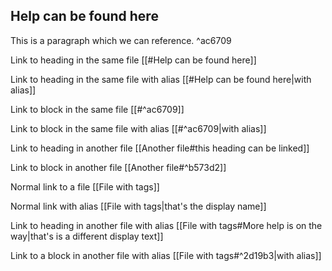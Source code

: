 ## Help can be found here

This is a paragraph which we can reference. ^ac6709


Link to heading in the same file
[[#Help can be found here]]

Link to heading in the same file with alias
[[#Help can be found here|with alias]]

Link to block in the same file
[[#^ac6709]]

Link to block in the same file with alias
[[#^ac6709|with alias]]


Link to heading in another file
[[Another file#this heading can be linked]]

Link to block in another file
[[Another file#^b573d2]]



Normal link to a file
[[File with tags]]

Normal link with alias
[[File with tags|that's the display name]]

Link to heading in another file with alias
[[File with tags#More help is on the way|that's is a different display text]]

Link to a block in another file with alias
[[File with tags#^2d19b3|with alias]]

